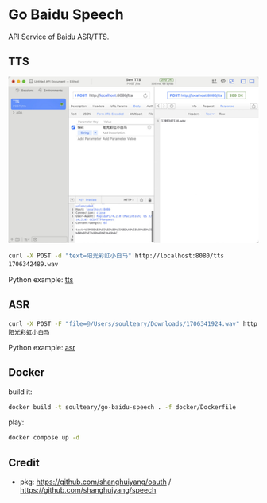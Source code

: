 # Go Baidu Speech

API Service of Baidu ASR/TTS.

## TTS

![](.github/screenshots/tts.jpg)

```bash
curl -X POST -d "text=阳光彩虹小白马" http://localhost:8080/tts
1706342489.wav
```

Python example: [tts](./example/python/tts.py)

## ASR

```bash
curl -X POST -F "file=@/Users/soulteary/Downloads/1706341924.wav" http://localhost:8080/asr
阳光彩虹小白马
```

Python example: [asr](./example/python/asr.py)

## Docker

build it:

```bash
docker build -t soulteary/go-baidu-speech . -f docker/Dockerfile
```

play:

```bash
docker compose up -d
```

## Credit

- pkg: https://github.com/shanghuiyang/oauth / https://github.com/shanghuiyang/speech

